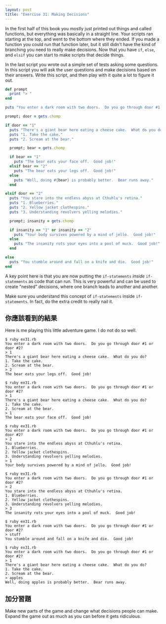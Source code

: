 ```yaml
---
layout: post
title: "Exercise 31: Making Decisions"
---
```


In the first half of this book you mostly just printed out things and called functions, but everything was basically in a straight line. Your scripts ran starting at the top, and went to the bottom where they ended. If you made a function you could run that function later, but it still didn't have the kind of branching you need to really make decisions. Now that you have `if`, `else`, and `elsif` you can start to make scripts that decide things.

In the last script you wrote out a simple set of tests asking some questions. In this script you will ask the user questions and make decisions based on their answers. Write this script, and then play with it quite a lot to figure it out.

```ruby
def prompt
  print "> "
end

puts "You enter a dark room with two doors.  Do you go through door #1 or door #2?"

prompt; door = gets.chomp

if door == "1"
  puts "There's a giant bear here eating a cheese cake.  What do you do?"
  puts "1. Take the cake."
  puts "2. Scream at the bear."

  prompt; bear = gets.chomp

  if bear == "1"
    puts "The bear eats your face off.  Good job!"
  elsif bear == "2"
    puts "The bear eats your legs off.  Good job!"
  else
    puts "Well, doing #{bear} is probably better.  Bear runs away."
  end

elsif door == "2"
  puts "You stare into the endless abyss at Cthuhlu's retina."
  puts "1. Blueberries."
  puts "2. Yellow jacket clothespins."
  puts "3. Understanding revolvers yelling melodies."

  prompt; insanity = gets.chomp 

  if insanity == "1" or insanity == "2"
    puts "Your body survives powered by a mind of jello.  Good job!"
  else
    puts "The insanity rots your eyes into a pool of muck.  Good job!"
  end

else
  puts "You stumble around and fall on a knife and die.  Good job!"
end
```

A key point here is that you are now putting the `if-statements` *inside* `if-statements` as code that can run. This is very powerful and can be used to create "nested" decisions, where one branch leads to another and another.

Make sure you understand this concept of `if-statements` inside `if-statements`. In fact, do the extra credit to really nail it.

## 你應該看到的結果
Here is me playing this little adventure game. I do not do so well.

    $ ruby ex31.rb
    You enter a dark room with two doors.  Do you go through door #1 or door #2?
    > 1
    There's a giant bear here eating a cheese cake.  What do you do?
    1. Take the cake.
    2. Scream at the bear.
    > 2
    The bear eats your legs off.  Good job!
    
    $ ruby ex31.rb 
    You enter a dark room with two doors.  Do you go through door #1 or door #2?
    > 1
    There's a giant bear here eating a cheese cake.  What do you do?
    1. Take the cake.
    2. Scream at the bear.
    > 1
    The bear eats your face off.  Good job!
    
    $ ruby ex31.rb 
    You enter a dark room with two doors.  Do you go through door #1 or door #2?
    > 2
    You stare into the endless abyss at Cthuhlu's retina.
    1. Blueberries.
    2. Yellow jacket clothespins.
    3. Understanding revolvers yelling melodies.
    > 1
    Your body survives powered by a mind of jello.  Good job!
    
    $ ruby ex31.rb 
    You enter a dark room with two doors.  Do you go through door #1 or door #2?
    > 2
    You stare into the endless abyss at Cthuhlu's retina.
    1. Blueberries.
    2. Yellow jacket clothespins.
    3. Understanding revolvers yelling melodies.
    > 3
    The insanity rots your eyes into a pool of muck.  Good job!
    
    $ ruby ex31.rb
    You enter a dark room with two doors.  Do you go through door #1 or door #2?
    > stuff
    You stumble around and fall on a knife and die.  Good job!
    
    $ ruby ex31.rb 
    You enter a dark room with two doors.  Do you go through door #1 or door #2?
    > 1
    There's a giant bear here eating a cheese cake.  What do you do?
    1. Take the cake.
    2. Scream at the bear.
    > apples
    Well, doing apples is probably better.  Bear runs away.

## 加分習題

Make new parts of the game and change what decisions people can make. Expand the game out as much as you can before it gets ridiculous.
